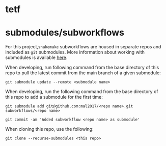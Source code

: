 # tetf


# submodules/subworkflows

For this project,`snakemake` subworkflows are housed in separate repos and included as `git` submodules. 
More information about working with submodules is available [here](https://git-scm.com/book/en/v2/Git-Tools-Submodules).

When developing, run following command from the base directory of this repo to pull the latest commit from the main branch of a given submodule:

```
git submodule update --remote <submodule name>
```

When developing, run the following command from the base directory of this repo to add a submodule for the first time:

```
git submodule add git@github.com:mal2017/<repo name>.git subworkflows/<repo name>

git commit -am 'Added subworkflow <repo name> as submodule'
```

When cloning this repo, use the following:

```
git clone --recurse-submodules <this repo>
```

